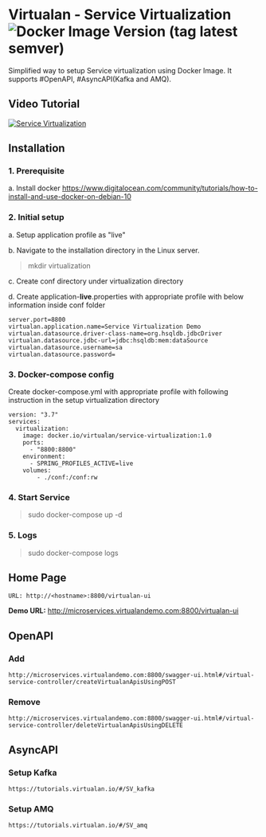 

# Virtualan - Service Virtualization  ![Docker Image Version (tag latest semver)](https://img.shields.io/docker/v/virtualan/service-virtualization/1.0?style=social)
Simplified way to setup Service virtualization using Docker Image. It supports #OpenAPI, #AsyncAPI(Kafka and AMQ).

## Video Tutorial

[![Service Virtualization](https://img.youtube.com/vi/otTjbPxT0W8/0.jpg)](https://youtu.be/otTjbPxT0W8)



## Installation
### 1. Prerequisite
  a. Install docker
  	https://www.digitalocean.com/community/tutorials/how-to-install-and-use-docker-on-debian-10

### 2. Initial setup  
 a. Setup application profile as "live" 
 
 b. Navigate to the installation directory in the Linux server. 
  >  mkdir virtualization
 
 c. Create conf directory under virtualization directory 
 
 d. Create application-**live**.properties with appropriate profile with below information inside conf folder
	
	server.port=8800  
	virtualan.application.name=Service Virtualization Demo
	virtualan.datasource.driver-class-name=org.hsqldb.jdbcDriver
	virtualan.datasource.jdbc-url=jdbc:hsqldb:mem:dataSource
	virtualan.datasource.username=sa
	virtualan.datasource.password=
### 3. Docker-compose config
  Create docker-compose.yml with appropriate profile with following instruction in the setup virtualization directory
  
	version: "3.7"
	services:
	  virtualization:
		image: docker.io/virtualan/service-virtualization:1.0
		ports:
		  - "8800:8800"
		environment:
		  - SPRING_PROFILES_ACTIVE=live
		volumes:
		    - ./conf:/conf:rw
### 4. Start Service 
 > sudo docker-compose up -d

### 5. Logs
 > sudo docker-compose logs
	
## Home Page
	URL: http://<hostname>:8800/virtualan-ui

**Demo URL:** http://microservices.virtualandemo.com:8800/virtualan-ui

## OpenAPI
### Add
	http://microservices.virtualandemo.com:8800/swagger-ui.html#/virtual-service-controller/createVirtualanApisUsingPOST 

### Remove
	http://microservices.virtualandemo.com:8800/swagger-ui.html#/virtual-service-controller/deleteVirtualanApisUsingDELETE

## AsyncAPI
### Setup Kafka 
	https://tutorials.virtualan.io/#/SV_kafka

### Setup AMQ
	https://tutorials.virtualan.io/#/SV_amq
